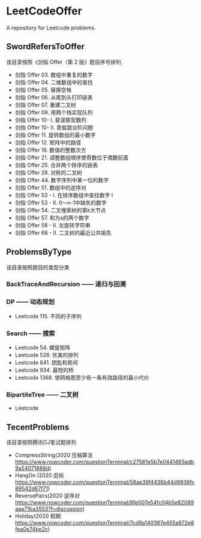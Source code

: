 # LeetCodeOffer
A repository for Leetcode  problems.

## SwordRefersToOffer
该目录按照《剑指 Offer（第 2 版》题目序号排列.
* 剑指 Offer 03. 数组中重复的数字
* 剑指 Offer 04. 二维数组中的查找
* 剑指 Offer 05. 替换空格
* 剑指 Offer 06. 从尾到头打印链表
* 剑指 Offer 07. 重建二叉树
* 剑指 Offer 09. 用两个栈实现队列
* 剑指 Offer 10- I. 斐波那契数列
* 剑指 Offer 10- II. 青蛙跳台阶问题
* 剑指 Offer 11. 旋转数组的最小数字
* 剑指 Offer 12. 矩阵中的路径
* 剑指 Offer 16. 数值的整数次方
* 剑指 Offer 21. 调整数组顺序使奇数位于偶数前面
* 剑指 Offer 25. 合并两个排序的链表
* 剑指 Offer 28. 对称的二叉树
* 剑指 Offer 44. 数字序列中某一位的数字
* 剑指 Offer 51. 数组中的逆序对
* 剑指 Offer 53 - I. 在排序数组中查找数字 I
* 剑指 Offer 53 - II. 0～n-1中缺失的数字
* 剑指 Offer 54. 二叉搜索树的第k大节点
* 剑指 Offer 57. 和为s的两个数字
* 剑指 Offer 58 - II. 左旋转字符串
* 剑指 Offer 68 - II. 二叉树的最近公共祖先

## ProblemsByType
该目录按照题目的类型分类
### BackTraceAndRecursion —— 递归与回溯
### DP —— 动态规划
* Leetcode 115. 不同的子序列
### Search —— 搜索
* Leetcode 54. 螺旋矩阵
* Leetcode 526. 优美的排列
* Leetcode 841. 钥匙和房间
* Leetcode 934. 最短的桥
* Leetcode 1368. 使网格图至少有一条有效路径的最小代价
### BipartiteTree —— 二叉树
* Leetcode 


## TecentProblems
该目录按照腾讯OJ笔试题排列
* CompressString(2020 压缩算法 https://www.nowcoder.com/questionTerminal/c27561e5b7e0441493adb9a54071888d)
* HangOn (2020 逛街  https://www.nowcoder.com/questionTerminal/58ae39f4436b44d9836fc89542d67f71)
* ReversePairs(2020 逆序对 https://www.nowcoder.com/questionTerminal/8fe007e54fc04b5e82089aaa71ba3553?f=discussion)
* Holiday(2020 假期 https://www.nowcoder.com/questionTerminal/7cd9a140387e455a972e8fea0e74be2c)